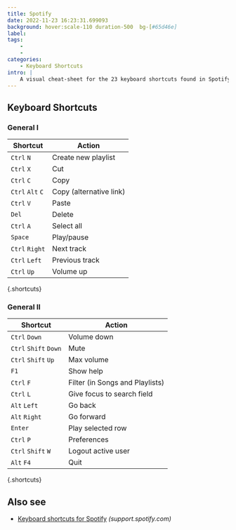 ```yaml
---
title: Spotify
date: 2022-11-23 16:23:31.699093
background: hover:scale-110 duration-500  bg-[#65d46e]
label: 
tags: 
    - 
    - 
categories:
    - Keyboard Shortcuts
intro: |
    A visual cheat-sheet for the 23 keyboard shortcuts found in Spotify
---
```




Keyboard Shortcuts
------------------



### General I

Shortcut | Action
---|---
`Ctrl` `N`  | Create new playlist
`Ctrl` `X`  | Cut
`Ctrl` `C`  | Copy
`Ctrl` `Alt` `C`  | Copy (alternative link)
`Ctrl` `V`  | Paste
`Del`  | Delete
`Ctrl` `A`  | Select all
`Space`  | Play/pause
`Ctrl` `Right`  | Next track
`Ctrl` `Left`  | Previous track
`Ctrl` `Up`  | Volume up
{.shortcuts}



### General II

Shortcut | Action
---|---
`Ctrl` `Down`  | Volume down
`Ctrl` `Shift` `Down`  | Mute
`Ctrl` `Shift` `Up`  | Max volume
`F1`  | Show help
`Ctrl` `F`  | Filter (in Songs and Playlists)
`Ctrl` `L`  | Give focus to search field
`Alt` `Left`  | Go back
`Alt` `Right`  | Go forward
`Enter`  | Play selected row
`Ctrl` `P`  | Preferences
`Ctrl` `Shift` `W`  | Logout active user
`Alt` `F4`  | Quit
{.shortcuts}




Also see
--------
- [Keyboard shortcuts for Spotify](https://support.spotify.com/is/using_spotify/system_settings/keyboard-shortcuts/) _(support.spotify.com)_
